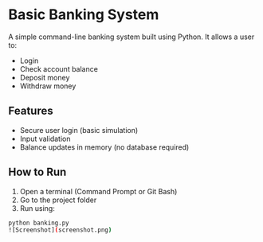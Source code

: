 # Basic Banking System 

A simple command-line banking system built using Python. It allows a user to:
- Login
- Check account balance
- Deposit money
- Withdraw money

## Features
- Secure user login (basic simulation)
- Input validation
- Balance updates in memory (no database required)

## How to Run
1. Open a terminal (Command Prompt or Git Bash)
2. Go to the project folder
3. Run using:
```bash
python banking.py
![Screenshot](screenshot.png)
